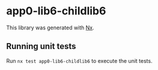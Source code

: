 # app0-lib6-childlib6

This library was generated with [Nx](https://nx.dev).

## Running unit tests

Run `nx test app0-lib6-childlib6` to execute the unit tests.

